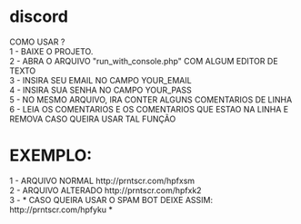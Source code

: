 # discord
COMO USAR ? <br>
1 - BAIXE O PROJETO.<br>
2 - ABRA O ARQUIVO "run_with_console.php" COM ALGUM EDITOR DE TEXTO<br>
3 - INSIRA SEU EMAIL NO CAMPO YOUR_EMAIL<br>
4 - INSIRA SUA SENHA NO CAMPO YOUR_PASS<br>
5 - NO MESMO ARQUIVO, IRA CONTER ALGUNS COMENTARIOS DE LINHA<br>
6 - LEIA OS COMENTARIOS E OS COMENTARIOS QUE ESTAO NA LINHA E REMOVA CASO QUEIRA USAR TAL FUNÇÃO<br>
<h1>EXEMPLO:</h1>
1 - ARQUIVO NORMAL http://prntscr.com/hpfxsm<br>
2 - ARQUIVO ALTERADO http://prntscr.com/hpfxk2<br>
3 - * CASO QUEIRA USAR O SPAM BOT DEIXE ASSIM: http://prntscr.com/hpfyku *<br>

